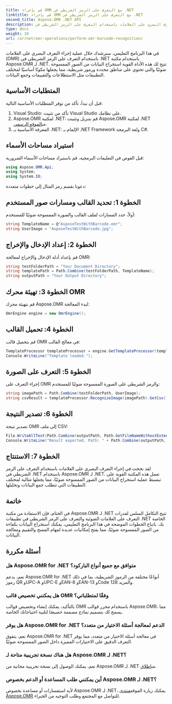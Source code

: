 ```yaml
---
title: قم بإجراء OMR مع التعرف على الرمز الشريطي في .NET
linktitle: قم بإجراء OMR مع التعرف على الرمز الشريطي في .NET
second_title: Aspose.OMR .NET API
description: تعرف على كيفية إجراء التعرف البصري على العلامات باستخدام التعرف على الرمز الشريطي في .NET باستخدام Aspose.OMR لـ .NET. تبسيط استخراج البيانات من الصور الممسوحة ضوئيا!
type: docs
weight: 10
url: /ar/net/omr-operations/perform-omr-barcode-recognition/
---
```

في هذا البرنامج التعليمي، سنرشدك خلال عملية إجراء التعرف البصري على العلامات (OMR) باستخدام التعرف على الرمز الشريطي في .NET باستخدام مكتبة Aspose.OMR لـ .NET. تتيح لك هذه الأداة القوية استخراج البيانات من الصور الممسوحة ضوئيًا والتي تحتوي على مناطق محددة ورموز شريطية، مما يجعلها مكونًا أساسيًا لمختلف التطبيقات مثل الاستطلاعات والتقييمات وجمع البيانات.
## المتطلبات الأساسية
قبل أن نبدأ، تأكد من توفر المتطلبات الأساسية التالية:
1. Visual Studio: تأكد من تثبيت Visual Studio على نظامك.
2.  Aspose.OMR لمكتبة .NET: قم بتنزيل وتثبيت Aspose.OMR لمكتبة .NET من[الموقع الرسمي](https://releases.aspose.com/omr/net/).
3. المعرفة الأساسية بـ .NET: الإلمام بـ .NET Framework ولغة البرمجة C#.
## استيراد مساحات الأسماء
قبل الغوص في التعليمات البرمجية، قم باستيراد مساحات الأسماء الضرورية:
```csharp
using Aspose.OMR.Api;
using System;
using System.IO;
```
دعونا نقسم رمز المثال إلى خطوات متعددة:
## الخطوة 1: تحديد القالب ومسارات صور المستخدم
أولاً، حدد المسارات لملف القالب والصورة الممسوحة ضوئيًا للمستخدم:
```csharp
string TemplateName = @"AsposeTestWithBarcode.omr";
string UserImage = "AsposeTestWithBarcode.jpg";
```
## الخطوة 2: إعداد الإدخال والإخراج
قم بإعداد أدلة الإدخال والإخراج لمعالجة OMR:
```csharp
string testFolderPath = "Your Document Directory";
string templatePath = Path.Combine(testFolderPath, TemplateName);
string outputPath = "Your Output Directory";
```
## الخطوة 3: تهيئة محرك OMR
قم بتهيئة محرك Aspose.OMR لبدء المعالجة:
```csharp
OmrEngine engine = new OmrEngine();
```
## الخطوة 4: تحميل القالب
قم بتحميل قالب OMR في معالج القالب:
```csharp
TemplateProcessor templateProcessor = engine.GetTemplateProcessor(templatePath);
Console.WriteLine("Template loaded.");
```
## الخطوة 5: التعرف على الصورة
إجراء التعرف على OMR والرمز الشريطي على الصورة الممسوحة ضوئيًا للمستخدم:
```csharp
string imagePath = Path.Combine(testFolderPath, UserImage);
string csvResult = templateProcessor.RecognizeImage(imagePath).GetCsv();
```
## الخطوة 6: تصدير النتيجة
تصدير نتيجة OMR إلى ملف CSV:
```csharp
File.WriteAllText(Path.Combine(outputPath, Path.GetFileNameWithoutExtension(UserImage) + ".csv"), csvResult);
Console.WriteLine("Result exported. Path: " + Path.Combine(outputPath, Path.GetFileNameWithoutExtension(UserImage) + ".csv"));
```
## الخطوة 7: الاستنتاج
لقد نجحت في إجراء التعرف البصري على العلامات باستخدام التعرف على الرمز الشريطي في .NET باستخدام Aspose.OMR لـ .NET. تعمل هذه المكتبة القوية على تبسيط عملية استخراج البيانات من الصور الممسوحة ضوئيًا، مما يجعلها مثالية لمختلف التطبيقات التي تتطلب جمع البيانات وتحليلها.
## خاتمة
في الختام، فإن الاستفادة من مكتبة Aspose.OMR لـ .NET تتيح التكامل السلس لقدرات التعرف على العلامات الضوئية والتعرف على الرمز الشريطي في تطبيقات .NET الخاصة بك. باتباع الخطوات الموضحة في هذا البرنامج التعليمي، يمكنك استخراج البيانات بكفاءة من الصور الممسوحة ضوئيًا، مما يفتح إمكانيات عديدة لمهام المسح والتقييم ومعالجة البيانات.
## أسئلة مكررة
### هل Aspose.OMR for .NET متوافق مع جميع أنواع الباركود؟
نعم، يدعم Aspose.OMR for .NET أنواعًا مختلفة من الرموز الشريطية، بما في ذلك رموز QR وUPC-A وUPC-E وEAN-8 وEAN-13 وCode 128 والمزيد.
### هل يمكنني تخصيص قالب OMR وفقًا لمتطلباتي؟
بالتأكيد، يمكنك إنشاء وتخصيص قوالب OMR باستخدام محرر قوالب Aspose.OMR، مما يسمح لك بتصميم نماذج مصممة خصيصًا لتلبية احتياجاتك الخاصة.
### هل يوفر Aspose.OMR for .NET الدعم لمعالجة أسئلة الاختيار من متعدد؟
نعم، يتفوق Aspose.OMR for .NET في معالجة أسئلة الاختيار من متعدد، مما يوفر التعرف الدقيق على الاختيارات المميزة داخل الصور الممسوحة ضوئيًا.
### هل هناك نسخة تجريبية متاحة لـ Aspose.OMR لـ .NET؟
 نعم، يمكنك الوصول إلى نسخة تجريبية مجانية من Aspose.OMR لـ .NET من[إطلاق](https://releases.aspose.com/).
### أين يمكنني طلب المساعدة أو الدعم بخصوص Aspose.OMR لـ .NET؟
 لأية استفسارات أو مساعدة بخصوص Aspose.OMR لـ .NET، يمكنك زيارة الموقع[منتدى Aspose.OMR](https://forum.aspose.com/c/omr/38) للتواصل مع المجتمع وطلب التوجيه من الخبراء.
